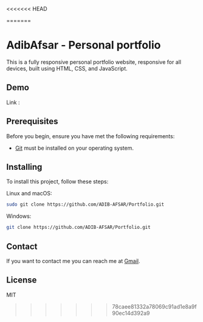 <<<<<<< HEAD
 
=======
# AdibAfsar - Personal portfolio

This is a fully responsive personal portfolio website, responsive for all devices, built using HTML, CSS, and JavaScript.

## Demo

Link : 

## Prerequisites

Before you begin, ensure you have met the following requirements:

* [Git](https://git-scm.com/downloads "Download Git") must be installed on your operating system.

## Installing 

To install this project, follow these steps:

Linux and macOS:

```bash
sudo git clone https://github.com/ADIB-AFSAR/Portfolio.git
```

Windows:

```bash
git clone https://github.com/ADIB-AFSAR/Portfolio.git
```

## Contact

If you want to contact me you can reach me at [Gmail](afsaradib786@gmail.com).

## License

MIT
>>>>>>> 78caee81332a78069c91ad1e8a9f90ec14d392a9

